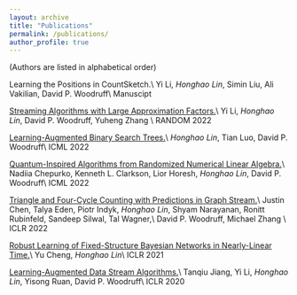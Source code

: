 ```yaml
---
layout: archive
title: "Publications"
permalink: /publications/
author_profile: true
---
```


(Authors are listed in alphabetical order)



Learning the Positions in CountSketch.\\
Yi Li, *Honghao Lin*, Simin Liu, Ali Vakilian, David P. Woodruff\\
Manuscipt


[Streaming Algorithms with Large Approximation Factors.](https://arxiv.org/pdf/2207.08075.pdf)\\
Yi Li, *Honghao Lin*, David P. Woodruff, Yuheng Zhang \\
RANDOM 2022

[Learning-Augmented Binary Search Trees.](https://arxiv.org/pdf/2206.12110.pdf)\\
*Honghao Lin*, Tian Luo, David P. Woodruff\\
ICML 2022

[Quantum-Inspired Algorithms from Randomized Numerical Linear Algebra.](https://arxiv.org/pdf/2011.04125.pdf)\\
Nadiia Chepurko, Kenneth L. Clarkson, Lior Horesh, *Honghao Lin*, David P. Woodruff\\
ICML 2022


[Triangle and Four-Cycle Counting with Predictions in Graph Stream.](https://arxiv.org/pdf/2203.09572.pdf)\\
Justin Chen, Talya Eden, Piotr Indyk, *Honghao Lin*, Shyam Narayanan, Ronitt Rubinfeld, Sandeep Silwal, Tal Wagner,\\
David P. Woodruff, Michael Zhang \\
ICLR 2022

[Robust Learning of Fixed-Structure Bayesian Networks in Nearly-Linear Time.](https://arxiv.org/pdf/2105.05555.pdf)\\
Yu Cheng, *Honghao Lin*\\
ICLR 2021

[Learning-Augmented Data Stream Algorithms.](https://openreview.net/pdf?id=HyxJ1xBYDH)\\
Tanqiu Jiang, Yi Li, *Honghao Lin*, Yisong Ruan, David P. Woodruff\\
ICLR 2020
